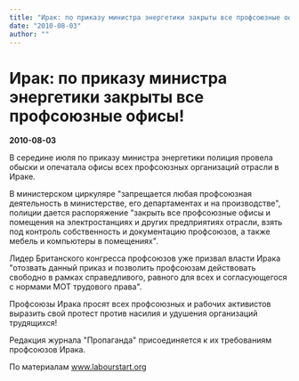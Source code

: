 ```yaml
---
title: "Ирак: по приказу министра энергетики закрыты все профсоюзные офисы!"
date: "2010-08-03"
author: ""
---
```


# Ирак: по приказу министра энергетики закрыты все профсоюзные офисы!

**2010-08-03** 

В середине июля по приказу  министра энергетики полиция провела обыски и опечатала офисы всех профсоюзных организаций отрасли в Ираке.

В министерском циркуляре "запрещается любая профсоюзная деятельность в министерстве, его департаментах и на производстве", полиции дается распоряжение "закрыть все профсоюзные офисы и помещения на  электростанциях и других предприятиях отрасли, взять под контроль собственность и  документацию профсоюзов, а также мебель и компьютеры в помещениях".

Лидер Британского конгресса профсоюзов уже призвал власти Ирака  "отозвать данный приказ и позволить профсоюзам действовать свободно в рамках  справедливого, равного для всех и согласующегося с нормами МОТ трудового права".

Профсоюзы Ирака просят всех профсоюзных и рабочих активистов выразить  свой протест против насилия и удушения организаций трудящихся!

Редакция журнала "Пропаганда" присоединяется к их требованиям профсоюзов Ирака.

По материалам www.labourstart.org